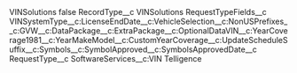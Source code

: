<?xml version="1.0" encoding="UTF-8"?>
<CustomMetadata xmlns="http://soap.sforce.com/2006/04/metadata" xmlns:xsi="http://www.w3.org/2001/XMLSchema-instance" xmlns:xsd="http://www.w3.org/2001/XMLSchema">
    <label>VINSolutions</label>
    <protected>false</protected>
    <values>
        <field>RecordType__c</field>
        <value xsi:type="xsd:string">VINSolutions</value>
    </values>
    <values>
        <field>RequestTypeFields__c</field>
        <value xsi:type="xsd:string">VINSystemType__c:LicenseEndDate__c:VehicleSelection__c:NonUSPrefixes__c:GVW__c:DataPackage__c:ExtraPackage__c:OptionalDataVIN__c:YearCoverage1981__c:YearMakeModel__c:CustomYearCoverage__c:UpdateScheduleSuffix__c:Symbols__c:SymbolApproved__c:SymbolsApprovedDate__c</value>
    </values>
    <values>
        <field>RequestType__c</field>
        <value xsi:type="xsd:string">SoftwareServices__c:VIN Telligence</value>
    </values>
</CustomMetadata>
